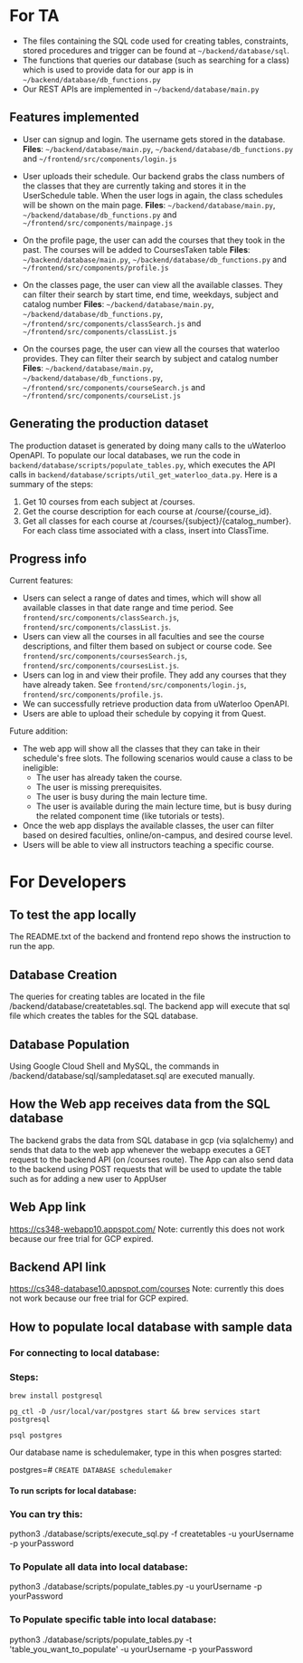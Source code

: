 # For TA
- The files containing the SQL code used for creating tables, constraints, stored procedures and trigger can be found at `~/backend/database/sql`.
- The functions that queries our database (such as searching for a class) which is used to provide data for our app is in `~/backend/database/db_functions.py` 
- Our REST APIs are implemented in `~/backend/database/main.py`

## Features implemented
- User can signup and login. The username gets stored in the database. **Files**: `~/backend/database/main.py`, `~/backend/database/db_functions.py`  and `~/frontend/src/components/login.js` 

- User uploads their schedule. Our backend grabs the class numbers of the classes that they are currently taking and stores it in the UserSchedule table. When the user logs in again, the class schedules will be shown on the main page. **Files**: `~/backend/database/main.py`, `~/backend/database/db_functions.py`  and `~/frontend/src/components/mainpage.js` 

- On the profile page, the user can add the courses that they took in the past. The courses will be added to CoursesTaken table
 **Files**: `~/backend/database/main.py`, `~/backend/database/db_functions.py`  and `~/frontend/src/components/profile.js` 
 
- On the classes page, the user can view all the available classes. They can filter their search by start time, end time, weekdays, subject and catalog number
**Files**: `~/backend/database/main.py`, `~/backend/database/db_functions.py`, `~/frontend/src/components/classSearch.js`  and `~/frontend/src/components/classList.js` 

- On the courses page, the user can view all the courses that waterloo provides. They can filter their search by subject and catalog number
**Files**: `~/backend/database/main.py`, `~/backend/database/db_functions.py`, `~/frontend/src/components/courseSearch.js`  and `~/frontend/src/components/courseList.js` 
 
 
## Generating the production dataset
The production dataset is generated by doing many calls to the uWaterloo OpenAPI. To populate our local databases, we run the code in `backend/database/scripts/populate_tables.py`, which executes the API calls in `backend/database/scripts/util_get_waterloo_data.py`. Here is a summary of the steps: 
1. Get 10 courses from each subject at /courses.
2. Get the course description for each course at /course/{course_id}.
3. Get all classes for each course at /courses/{subject}/{catalog_number}. For each class time associated with a class, insert into ClassTime.

## Progress info
Current features:
- Users can select a range of dates and times, which will show all available classes in that date range and time period. See `frontend/src/components/classSearch.js`, `frontend/src/components/classList.js`.
- Users can view all the courses in all faculties and see the course descriptions, and filter them based on subject or course code. See `frontend/src/components/coursesSearch.js`, `frontend/src/components/coursesList.js`.
- Users can log in and view their profile. They add any courses that they have already taken. See `frontend/src/components/login.js`, `frontend/src/components/profile.js`.
- We can successfully retrieve production data from uWaterloo OpenAPI.
- Users are able to upload their schedule by copying it from Quest.

Future addition:
- The web app will show all the classes that they can take in their schedule's free slots. The following scenarios would cause a class to be ineligible:
    - The user has already taken the course.
    - The user is missing prerequisites.
    - The user is busy during the main lecture time.
    - The user is available during the main lecture time, but is busy during the related component time (like tutorials or tests).
- Once the web app displays the available classes, the user can filter based on desired faculties, online/on-campus, and desired course level.
- Users will be able to view all instructors teaching a specific course.

# For Developers
## To test the app locally
The README.txt of the backend and frontend repo shows the instruction to run the app.

## Database Creation
The queries for creating tables are located in the file /backend/database/createtables.sql.
The backend app will execute that sql file which creates the tables for the SQL database.

## Database Population
Using Google Cloud Shell and MySQL, the commands in /backend/database/sql/sampledataset.sql are executed manually.

## How the Web app receives data from the SQL database
The backend grabs the data from SQL database in gcp (via sqlalchemy) and sends that data to the web app whenever the webapp executes a GET request to the backend API (on /courses route).
The App can also send data to the backend using POST requests that will be used to update the table such as for adding a new
user to AppUser

## Web App link
https://cs348-webapp10.appspot.com/
Note: currently this does not work because our free trial for GCP expired.

## Backend API link
https://cs348-database10.appspot.com/courses
Note: currently this does not work because our free trial for GCP expired.

## How to populate local database with sample data

### For connecting to local database:

### Steps: 
`brew install postgresql`

`pg_ctl -D /usr/local/var/postgres start && brew services start postgresql`

`psql postgres`

Our database name is schedulemaker, type in this when posgres started:

postgres=# `CREATE DATABASE schedulemaker`


#### To run scripts for local database:

### You can try this:
python3 ./database/scripts/execute_sql.py -f createtables -u yourUsername -p yourPassword

### To Populate all data into local database:
python3 ./database/scripts/populate_tables.py -u yourUsername -p yourPassword

### To Populate specific table into local database:
python3 ./database/scripts/populate_tables.py -t 'table_you_want_to_populate' -u yourUsername -p yourPassword
